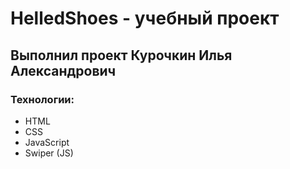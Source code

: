 # HelledShoes - учебный проект
## Выполнил проект Курочкин Илья Александрович
### Технологии:
- HTML
- CSS
- JavaScript
- Swiper (JS)
